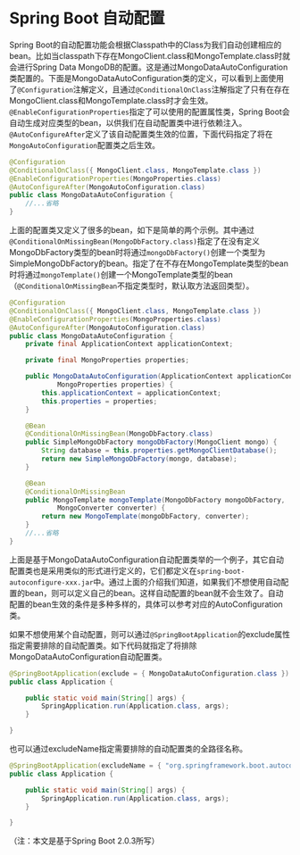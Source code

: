 # Spring Boot 自动配置

Spring Boot的自动配置功能会根据Classpath中的Class为我们自动创建相应的bean。比如当classpath下存在MongoClient.class和MongoTemplate.class时就会进行Spring Data MongoDB的配置。这是通过MongoDataAutoConfiguration类配置的。下面是MongoDataAutoConfiguration类的定义，可以看到上面使用了`@Configuration`注解定义，且通过`@ConditionalOnClass`注解指定了只有在存在MongoClient.class和MongoTemplate.class时才会生效。`@EnableConfigurationProperties`指定了可以使用的配置属性类，Spring Boot会自动生成对应类型的bean，以供我们在自动配置类中进行依赖注入。`@AutoConfigureAfter`定义了该自动配置类生效的位置，下面代码指定了将在`MongoAutoConfiguration`配置类之后生效。

```java
@Configuration
@ConditionalOnClass({ MongoClient.class, MongoTemplate.class })
@EnableConfigurationProperties(MongoProperties.class)
@AutoConfigureAfter(MongoAutoConfiguration.class)
public class MongoDataAutoConfiguration {
    //...省略
}
```

上面的配置类又定义了很多的bean，如下是简单的两个示例。其中通过` @ConditionalOnMissingBean(MongoDbFactory.class)`指定了在没有定义MongoDbFactory类型的bean时将通过`mongoDbFactory()`创建一个类型为SimpleMongoDbFactory的bean。指定了在不存在MongoTemplate类型的bean时将通过`mongoTemplate()`创建一个MongoTemplate类型的bean（`@ConditionalOnMissingBean`不指定类型时，默认取方法返回类型）。

```java
@Configuration
@ConditionalOnClass({ MongoClient.class, MongoTemplate.class })
@EnableConfigurationProperties(MongoProperties.class)
@AutoConfigureAfter(MongoAutoConfiguration.class)
public class MongoDataAutoConfiguration {
    private final ApplicationContext applicationContext;

    private final MongoProperties properties;

    public MongoDataAutoConfiguration(ApplicationContext applicationContext,
            MongoProperties properties) {
        this.applicationContext = applicationContext;
        this.properties = properties;
    }

    @Bean
    @ConditionalOnMissingBean(MongoDbFactory.class)
    public SimpleMongoDbFactory mongoDbFactory(MongoClient mongo) {
        String database = this.properties.getMongoClientDatabase();
        return new SimpleMongoDbFactory(mongo, database);
    }

    @Bean
    @ConditionalOnMissingBean
    public MongoTemplate mongoTemplate(MongoDbFactory mongoDbFactory,
            MongoConverter converter) {
        return new MongoTemplate(mongoDbFactory, converter);
    }
    //...省略
}
```

上面是基于MongoDataAutoConfiguration自动配置类举的一个例子，其它自动配置类也是采用类似的形式进行定义的，它们都定义在`spring-boot-autoconfigure-xxx.jar`中。通过上面的介绍我们知道，如果我们不想使用自动配置的bean，则可以定义自己的bean。这样自动配置的bean就不会生效了。自动配置的bean生效的条件是多种多样的，具体可以参考对应的AutoConfiguration类。

如果不想使用某个自动配置，则可以通过`@SpringBootApplication`的exclude属性指定需要排除的自动配置类。如下代码就指定了将排除MongoDataAutoConfiguration自动配置类。

```java
@SpringBootApplication(exclude = { MongoDataAutoConfiguration.class })
public class Application {

    public static void main(String[] args) {
        SpringApplication.run(Application.class, args);
    }

}
```

也可以通过excludeName指定需要排除的自动配置类的全路径名称。

```java
@SpringBootApplication(excludeName = { "org.springframework.boot.autoconfigure.data.mongo.MongoDataAutoConfiguration" })
public class Application {

    public static void main(String[] args) {
        SpringApplication.run(Application.class, args);
    }

}
```

（注：本文是基于Spring Boot 2.0.3所写）